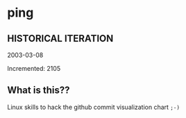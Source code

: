 # ping

## HISTORICAL ITERATION
2003-03-08

Incremented: 2105

## What is this?? 
Linux skills to hack the github commit visualization chart `;-)`
